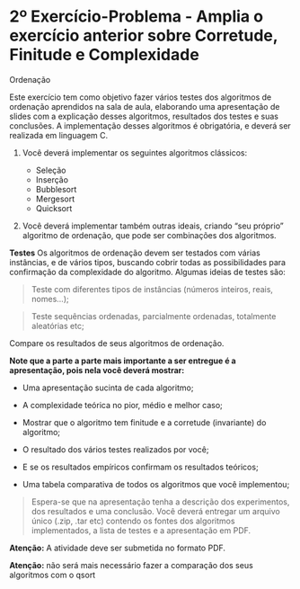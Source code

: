 # 2º Exercício-Problema - Amplia o exercício anterior sobre Corretude, Finitude e Complexidade


Ordenação

Este exercício tem como objetivo fazer vários testes dos algoritmos de ordenação aprendidos na sala de aula, elaborando uma apresentação de slides com a explicação desses algoritmos, resultados dos testes e suas conclusões. A implementação desses algoritmos é obrigatória, e deverá ser realizada em linguagem C.

1.  Você deverá implementar os seguintes algoritmos clássicos:
    - Seleção
    - Inserção
    - Bubblesort
    - Mergesort
    - Quicksort

2. Você deverá implementar também outras ideais, criando “seu próprio” algoritmo de ordenação, que pode ser combinações dos algoritmos.

**Testes**
Os algoritmos de ordenação devem ser testados com várias instâncias, e de vários tipos, buscando cobrir todas as possibilidades para confirmação da complexidade do algoritmo. Algumas ideias de testes são:

>Teste com diferentes tipos de instâncias (números inteiros, reais, nomes...);

>Teste sequências ordenadas, parcialmente ordenadas, totalmente aleatórias etc;

Compare os resultados de seus algoritmos de ordenação.

**Note que a parte a parte mais importante a ser entregue é a apresentação, pois nela você deverá mostrar:**
- Uma apresentação sucinta de cada algoritmo;

- A complexidade teórica no pior, médio e melhor caso;

- Mostrar que o algoritmo tem finitude e a corretude (invariante) do algoritmo;

- O resultado dos vários testes realizados por você;

- E se os resultados empíricos confirmam os resultados teóricos;

- Uma tabela comparativa de todos os algoritmos que você implementou;

 

>Espera-se que na apresentação tenha a descrição dos experimentos, dos resultados e uma conclusão.  Você deverá entregar um arquivo único (.zip, .tar etc) contendo os fontes dos algoritmos implementados, a lista de testes e a apresentação em PDF.

**Atenção:** A atividade deve ser submetida no formato PDF.

**Atenção:** não será mais necessário fazer a comparação dos seus algoritmos com o qsort